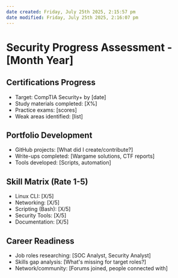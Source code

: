 ```yaml
---
date created: Friday, July 25th 2025, 2:15:57 pm
date modified: Friday, July 25th 2025, 2:16:07 pm
---
```


# Security Progress Assessment - [Month Year]

## Certifications Progress
- Target: CompTIA Security+ by [date]
- Study materials completed: [X%]
- Practice exams: [scores]
- Weak areas identified: [list]

## Portfolio Development
- GitHub projects: [What did I create/contribute?]
- Write-ups completed: [Wargame solutions, CTF reports]
- Tools developed: [Scripts, automation]

## Skill Matrix (Rate 1-5)
- Linux CLI: [X/5]
- Networking: [X/5]
- Scripting (Bash): [X/5]
- Security Tools: [X/5]
- Documentation: [X/5]

## Career Readiness
- Job roles researching: [SOC Analyst, Security Analyst]
- Skills gap analysis: [What's missing for target roles?]
- Network/community: [Forums joined, people connected with]